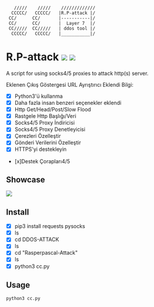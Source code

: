        /////    /////    /////////////
      CCCCC/   CCCCC/   |R.P-attack |/
     CC/      CC/       |-----------|/ 
     CC/      CC/       |  Layer 7  |/ 
     CC/////  CC/////   | ddos tool |/ 
      CCCCC/   CCCCC/   |___________|/

# R.P-attack ![](https://img.shields.io/badge/Version-3.8-brightgreen.svg) ![](https://img.shields.io/badge/license-GPLv2-blue.svg)
 A script for using socks4/5 proxies to attack http(s) server.

 Eklenen Çıkış Göstergesi
 URL Ayrıştırıcı Eklendi
Bilgi:

 - [x] Python3'ü kullanma
 - [x] Daha fazla insan benzeri seçenekler eklendi
 - [x] Http Get/Head/Post/Slow Flood
 - [x] Rastgele Http Başlığı/Veri
 - [x] Socks4/5 Proxy İndiricisi
 - [x] Socks4/5 Proxy Denetleyicisi
 - [x] Çerezleri Özelleştir
 - [x] Gönderi Verilerini Özelleştir
 - [x] HTTPS'yi destekleyin
 - [x]Destek Çorapları4/5

## Showcase

![](https://i.imgur.com/hXGBnkB.png)

## Install

   - [x] pip3 install requests pysocks 
   - [x] ls
   - [x] cd DDOS-ATTACK
   - [x] ls
   - [x] cd "Rasperpascal-Attack"
   - [x] ls
   - [x] python3 cc.py

## Usage

    python3 cc.py
    
